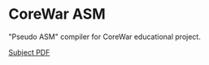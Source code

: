 # CoreWar ASM

"Pseudo ASM" compiler for CoreWar educational project.

[Subject PDF](https://cdn.intra.42.fr/pdf/pdf/963/corewar.en.pdf)
